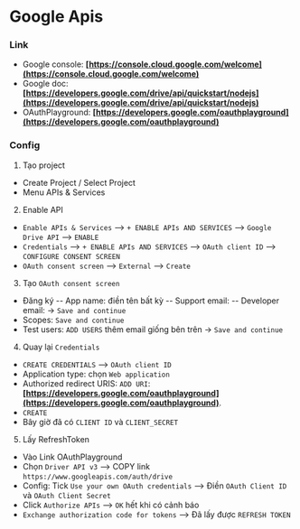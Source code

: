 # Google Apis

### Link
- Google console:  **[https://console.cloud.google.com/welcome](https://console.cloud.google.com/welcome)**
- Google doc:  **[https://developers.google.com/drive/api/quickstart/nodejs](https://developers.google.com/drive/api/quickstart/nodejs)**
- OAuthPlayground: **[https://developers.google.com/oauthplayground](https://developers.google.com/oauthplayground)**

### Config
1. Tạo project
- Create Project / Select Project
- Menu APIs & Services 

2. Enable API
- `Enable APIs & Services` --> `+ ENABLE APIs AND SERVICES` --> `Google Drive API` --> `ENABLE`
- `Credentials` --> `+ ENABLE APIs AND SERVICES` --> `OAuth client ID` --> `CONFIGURE CONSENT SCREEN`
- `OAuth consent screen` --> `External` --> `Create`

3. Tạo `OAuth consent screen`
- Đăng ký
 -- App name: điền tên bất kỳ
 -- Support email:
 -- Developer email:
 -> `Save and continue`
- Scopes: `Save and continue`
- Test users: `ADD USERS` thêm email giống bên trên -> `Save and continue`

4. Quay lại `Credentials`
- `CREATE CREDENTIALS` --> `OAuth client ID`
- Application type: chọn `Web application`
- Authorized redirect URIS: `ADD URI`: **[https://developers.google.com/oauthplayground](https://developers.google.com/oauthplayground)**.
- `CREATE`
- Bây giờ đã có `CLIENT ID` và `CLIENT_SECRET`

5. Lấy RefreshToken
- Vào Link OAuthPlayground
- Chọn `Driver API v3` --> COPY link `https://www.googleapis.com/auth/drive`
- Config: Tick `Use your own OAuth credentials` --> Điền `OAuth Client ID` và `OAuth Client Secret`
- Click `Authorize APIs` --> `OK` hết khi có cảnh báo
- `Exchange authorization code for tokens` 
--> Đã lấy được `REFRESH TOKEN`